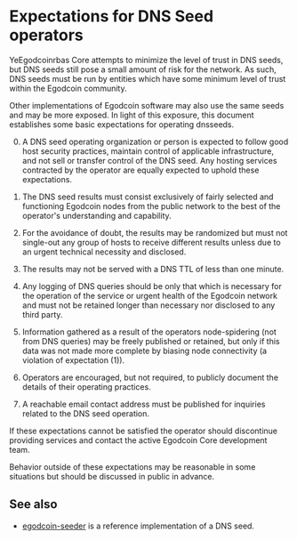 Expectations for DNS Seed operators
====================================

YeEgodcoinrbas Core attempts to minimize the level of trust in DNS seeds,
but DNS seeds still pose a small amount of risk for the network.
As such, DNS seeds must be run by entities which have some minimum
level of trust within the Egodcoin community.

Other implementations of Egodcoin software may also use the same
seeds and may be more exposed. In light of this exposure, this
document establishes some basic expectations for operating dnsseeds.

0. A DNS seed operating organization or person is expected to follow good
host security practices, maintain control of applicable infrastructure,
and not sell or transfer control of the DNS seed. Any hosting services
contracted by the operator are equally expected to uphold these expectations.

1. The DNS seed results must consist exclusively of fairly selected and
functioning Egodcoin nodes from the public network to the best of the
operator's understanding and capability.

2. For the avoidance of doubt, the results may be randomized but must not
single-out any group of hosts to receive different results unless due to an
urgent technical necessity and disclosed.

3. The results may not be served with a DNS TTL of less than one minute.

4. Any logging of DNS queries should be only that which is necessary
for the operation of the service or urgent health of the Egodcoin
network and must not be retained longer than necessary nor disclosed
to any third party.

5. Information gathered as a result of the operators node-spidering
(not from DNS queries) may be freely published or retained, but only
if this data was not made more complete by biasing node connectivity
(a violation of expectation (1)).

6. Operators are encouraged, but not required, to publicly document the
details of their operating practices.

7. A reachable email contact address must be published for inquiries
related to the DNS seed operation.

If these expectations cannot be satisfied the operator should
discontinue providing services and contact the active Egodcoin
Core development team.

Behavior outside of these expectations may be reasonable in some
situations but should be discussed in public in advance.

See also
----------
- [egodcoin-seeder](https://github.com/Egodcoin/egodcoin.git/egodcoin-seeder) is a reference implementation of a DNS seed.
